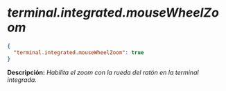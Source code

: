 <!-- Autor: Daniel Benjamin Perez Morales -->
<!-- GitHub: https://github.com/DanielBenjaminPerezMoralesDev13 -->
<!-- GitLab: https://gitlab.com/DanielBenjaminPerezMoralesDev13 -->
<!-- Correo electrónico: danielperezdev@proton.me -->

# ***terminal.integrated.mouseWheelZoom***

```json
{
  "terminal.integrated.mouseWheelZoom": true
}
```

**Descripción:** *Habilita el zoom con la rueda del ratón en la terminal integrada.*
